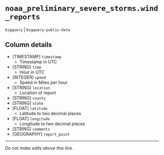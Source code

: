 # `noaa_preliminary_severe_storms.wind_reports`
`bigquery` | `bigquery-public-data`

## Column details
* [TIMESTAMP] `timestamp`
  - Timestamp in UTC
* [STRING]    `time`
  - Hour in UTC
* [INTEGER]   `speed`
  - Speed in Miles per hour
* [STRING]    `location`
  - Location of report
* [STRING]    `county`
* [STRING]    `state`
* [FLOAT]     `latitude`
  - Latitude to two decimal places
* [FLOAT]     `longitude`
  - Longitude to two decimal places
* [STRING]    `comments`
* [GEOGRAPHY] `report_point`

-------------------------------------------------------------------------------
*Do not make edits above this line.*
